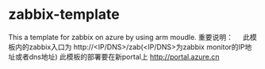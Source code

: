 # zabbix-template
This a template for zabbix on azure by using arm moudle.
重要说明：
     此模板内的zabbix入口为 http://<IP/DNS>/zab(<IP/DNS>为zabbix monitor的IP地址或者dns地址)
     此模板的部署要在新portal上 http://portal.azure.cn
